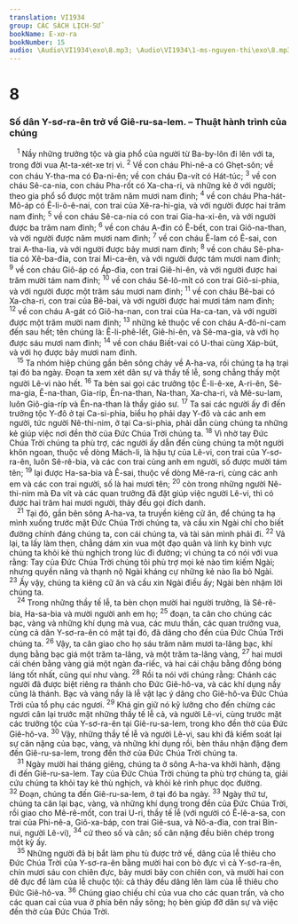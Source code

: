 ```yaml
---
translation: VI1934
group: CÁC SÁCH LỊCH-SỬ
bookName: E-xơ-ra 
bookNumber: 15
audio: \Audio\VI1934\exo\8.mp3; \Audio\VI1934\1-ms-nguyen-thi\exo\8.mp3
---
```


<div class="title"><h1>8</h1><h3>Số dân Y-sơ-ra-ên trở về Giê-ru-sa-lem. – Thuật hành trình của chúng</h3></div>
<span class="verse exo_8_1"> <sup>1</sup> Nầy những trưởng tộc và gia phổ của người từ Ba-by-lôn đi lên với ta, trong đời vua Ạt-ta-xét-xe trị vì. </span>
<span class="verse exo_8_2"><sup>2</sup> Về con cháu Phi-nê-a có Ghẹt-sôn; về con cháu Y-tha-ma có Đa-ni-ên; về con cháu Đa-vít có Hát-túc; </span>
<span class="verse exo_8_3"><sup>3</sup> về con cháu Sê-ca-nia, con cháu Pha-rốt có Xa-cha-ri, và những kẻ ở với người; theo gia phổ sổ được một trăm năm mươi nam đinh; </span>
<span class="verse exo_8_4"><sup>4</sup> về con cháu Pha-hát-Mô-áp có Ê-li-ô-ê-nai, con trai của Xê-ra-hi-gia, và với người được hai trăm nam đinh; </span>
<span class="verse exo_8_5"><sup>5</sup> về con cháu Sê-ca-nia có con trai Gia-ha-xi-ên, và với người được ba trăm nam đinh; </span>
<span class="verse exo_8_6"><sup>6</sup> về con cháu A-đin có Ê-bết, con trai Giô-na-than, và với người được năm mươi nam đinh; </span>
<span class="verse exo_8_7"><sup>7</sup> về con cháu Ê-lam có Ê-sai, con trai A-tha-lia, và với người được bảy mươi nam đinh; </span>
<span class="verse exo_8_8"><sup>8</sup> về con cháu Sê-pha-tia có Xê-ba-đia, con trai Mi-ca-ên, và với người được tám mươi nam đinh; </span>
<span class="verse exo_8_9"><sup>9</sup> về con cháu Giô-áp có Áp-đia, con trai Giê-hi-ên, và với người được hai trăm mười tám nam đinh; </span>
<span class="verse exo_8_10"><sup>10</sup> về con cháu Sê-lô-mít có con trai Giô-si-phia, và với người được một trăm sáu mươi nam đinh; </span>
<span class="verse exo_8_11"><sup>11</sup> về con cháu Bê-bai có Xa-cha-ri, con trai của Bê-bai, và với người được hai mươi tám nam đinh; </span>
<span class="verse exo_8_12"><sup>12</sup> về con cháu A-gát có Giô-ha-nan, con trai của Ha-ca-tan, và với người được một trăm mười nam đinh; </span>
<span class="verse exo_8_13"><sup>13</sup> những kẻ thuộc về con cháu A-đô-ni-cam đến sau hết; tên chúng là: Ê-li-phê-lết, Giê-hi-ên, và Sê-ma-gia, và với họ được sáu mươi nam đinh; </span>
<span class="verse exo_8_14"><sup>14</sup> về con cháu Biết-vai có U-thai cùng Xáp-bút, và với họ được bảy mươi nam đinh. <br/></span>
<span class="verse exo_8_15"> <sup>15</sup> Ta nhóm hiệp chúng gần bên sông chảy về A-ha-va, rồi chúng ta hạ trại tại đó ba ngày. Đoạn ta xem xét dân sự và thầy tế lễ, song chẳng thấy một người Lê-vi nào hết. </span>
<span class="verse exo_8_16"><sup>16</sup> Ta bèn sai gọi các trưởng tộc Ê-li-ê-xe, A-ri-ên, Sê-ma-gia, Ê-na-than, Gia-ríp, Ên-na-than, Na-than, Xa-cha-ri, và Mê-su-lam, luôn Giô-gia-ríp và Ên-na-than là thầy giáo sư. </span>
<span class="verse exo_8_17"><sup>17</sup> Ta sai các người ấy đi đến trưởng tộc Y-đô ở tại Ca-si-phia, biểu họ phải dạy Y-đô và các anh em người, tức người Nê-thi-nim, ở tại Ca-si-phia, phải dẫn cùng chúng ta những kẻ giúp việc nơi đền thờ của Đức Chúa Trời chúng ta. </span>
<span class="verse exo_8_18"><sup>18</sup> Vì nhờ tay Đức Chúa Trời chúng ta phù trợ, các người ấy dẫn đến cùng chúng ta một người khôn ngoan, thuộc về dòng Mách-li, là hậu tự của Lê-vi, con trai của Y-sơ-ra-ên, luôn Sê-rê-bia, và các con trai cùng anh em người, số được mười tám tên; </span>
<span class="verse exo_8_19"><sup>19</sup> lại được Ha-sa-bia và Ê-sai, thuộc về dòng Mê-ra-ri, cùng các anh em và các con trai người, số là hai mươi tên; </span>
<span class="verse exo_8_20"><sup>20</sup> còn trong những người Nê-thi-nim mà Đa vít và các quan trưởng đã đặt giúp việc người Lê-vi, thì có được hai trăm hai mươi người, thảy đều gọi đích danh. <br/></span>
<span class="verse exo_8_21"> <sup>21</sup> Tại đó, gần bên sông A-ha-va, ta truyền kiêng cữ ăn, để chúng ta hạ mình xuống trước mặt Đức Chúa Trời chúng ta, và cầu xin Ngài chỉ cho biết đường chính đáng chúng ta, con cái chúng ta, và tài sản mình phải đi. </span>
<span class="verse exo_8_22"><sup>22</sup> Vả lại, ta lấy làm thẹn, chẳng dám xin vua một đạo quân và lính kỵ binh vực chúng ta khỏi kẻ thù nghịch trong lúc đi đường; vì chúng ta có nói với vua rằng: Tay của Đức Chúa Trời chúng tôi phù trợ mọi kẻ nào tìm kiếm Ngài; nhưng quyền năng và thạnh nộ Ngài kháng cự những kẻ nào lìa bỏ Ngài. </span>
<span class="verse exo_8_23"><sup>23</sup> Ấy vậy, chúng ta kiêng cữ ăn và cầu xin Ngài điều ấy; Ngài bèn nhậm lời chúng ta. <br/></span>
<span class="verse exo_8_24"> <sup>24</sup> Trong những thầy tế lễ, ta bèn chọn mười hai người trưởng, là Sê-rê-bia, Ha-sa-bia và mười người anh em họ; </span>
<span class="verse exo_8_25"><sup>25</sup> đoạn, ta cân cho chúng các bạc, vàng và những khí dụng mà vua, các mưu thần, các quan trưởng vua, cùng cả dân Y-sơ-ra-ên có mặt tại đó, đã dâng cho đền của Đức Chúa Trời chúng ta. </span>
<span class="verse exo_8_26"><sup>26</sup> Vậy, ta cân giao cho họ sáu trăm năm mươi ta-lâng bạc, khí dụng bằng bạc giá một trăm ta-lâng, và một trăm ta-lâng vàng, </span>
<span class="verse exo_8_27"><sup>27</sup> hai mươi cái chén bằng vàng giá một ngàn đa-riếc, và hai cái chậu bằng đồng bóng láng tốt nhất, cũng quí như vàng. </span>
<span class="verse exo_8_28"><sup>28</sup> Rồi ta nói với chúng rằng: Chánh các người đã được biệt riêng ra thánh cho Đức Giê-hô-va, và các khí dụng nầy cũng là thánh. Bạc và vàng nầy là lễ vật lạc ý dâng cho Giê-hô-va Đức Chúa Trời của tổ phụ các ngươi. </span>
<span class="verse exo_8_29"><sup>29</sup> Khá gìn giữ nó kỹ lưỡng cho đến chừng các ngươi cân lại trước mặt những thầy tế lễ cả, và người Lê-vi, cùng trước mặt các trưởng tộc của Y-sơ-ra-ên tại Giê-ru-sa-lem, trong kho đền thờ của Đức Giê-hô-va. </span>
<span class="verse exo_8_30"><sup>30</sup> Vậy, những thầy tế lễ và người Lê-vi, sau khi đã kiểm soát lại sự cân nặng của bạc, vàng, và những khí dụng rồi, bèn thâu nhận đặng đem đến Giê-ru-sa-lem, trong đền thờ của Đức Chúa Trời chúng ta. <br/></span>
<span class="verse exo_8_31"> <sup>31</sup> Ngày mười hai tháng giêng, chúng ta ở sông A-ha-va khởi hành, đặng đi đến Giê-ru-sa-lem. Tay của Đức Chúa Trời chúng ta phù trợ chúng ta, giải cứu chúng ta khỏi tay kẻ thù nghịch, và khỏi kẻ rình phục dọc đường. </span>
<span class="verse exo_8_32"><sup>32</sup> Đoạn, chúng ta đến Giê-ru-sa-lem, ở tại đó ba ngày. </span>
<span class="verse exo_8_33"><sup>33</sup> Ngày thứ tư, chúng ta cân lại bạc, vàng, và những khí dụng trong đền của Đức Chúa Trời, rồi giao cho Mê-rê-mốt, con trai U-ri, thầy tế lễ (với người có Ê-lê-a-sa, con trai của Phi-nê-a, Giô-xa-báp, con trai Giê-sua, và Nô-a-đia, con trai Bin-nui, người Lê-vi), </span>
<span class="verse exo_8_34"><sup>34</sup> cứ theo số và cân; số cân nặng đều biên chép trong một kỳ ấy. <br/></span>
<span class="verse exo_8_35"> <sup>35</sup> Những người đã bị bắt làm phu tù được trở về, dâng của lễ thiêu cho Đức Chúa Trời của Y-sơ-ra-ên bằng mười hai con bò đực vì cả Y-sơ-ra-ên, chín mươi sáu con chiên đực, bảy mươi bảy con chiên con, và mười hai con dê đực để làm của lễ chuộc tội: cả thảy đều dâng lên làm của lễ thiêu cho Đức Giê-hô-va. </span>
<span class="verse exo_8_36"><sup>36</sup> Chúng giao chiếu chỉ của vua cho các quan trấn, và cho các quan cai của vua ở phía bên nầy sông; họ bèn giúp đỡ dân sự và việc đền thờ của Đức Chúa Trời. <br/></span>
